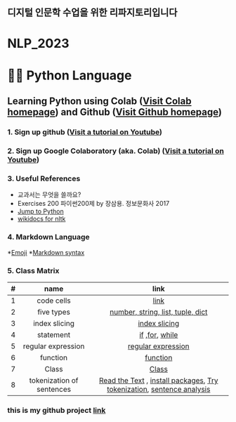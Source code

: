 디지털 인문학 수업을 위한 리파지토리입니다
----

# NLP_2023

# 🐹🍦 **Python Language**

## **Learning Python** using **Colab** ([Visit Colab homepage](https://colab.research.google.com/?utm_source=scs-index)) and **Github** ([Visit Github homepage](https://github.com/))

### **1. Sign up github** ([Visit a tutorial on Youtube](https://www.youtube.com/watch?v=c-NikCpec7U))
### **2. Sign up Google Colaboratory** (aka. Colab) ([Visit a tutorial on Youtube](https://www.youtube.com/watch?v=2X_EU18OeYM))

### **3. Useful References**
- 교과서는 무엇을 쓸까요?
- Exercises 200 파이썬200제 by 장삼용. 정보문화사 2017
- [Jump to Python](https://wikidocs.net/book/1)
- [wikidocs for nltk](https://wikidocs.net/21667)

### **4. Markdown Language**
*[Emoji](https://gist.github.com/rxaviers/7360908)
*[Markdown syntax](https://www.markdownguide.org/basic-syntax/)

### **5. Class Matrix**

| # | name | link |
|:--:|:--:|:--:|
| 1 | code cells| [link](https://github.com/LemonVein/NLP_2023/blob/main/1_CodeCells_Basic.ipynb) |
| 2 | five types | [number, string, list, tuple, dict](https://github.com/LemonVein/NLP_2023/blob/main/CodeCells_Basic__ipynb의_사본.ipynb) |
| 3 | index slicing | [index slicing](https://github.com/LemonVein/NLP_2023/blob/main/3_Indexing_Slicing.ipynb) |
| 4 | statement | [if]() ,[for](https://github.com/LemonVein/NLP_2023/blob/main/4_2_ForStatement.ipynb), [while](https://github.com/LemonVein/NLP_2023/blob/main/4_4_WhileStatementwContinueBreak.ipynb) |
| 5 | regular expression | [regular expression]() |
| 6 | function | [function]() |
| 7 | Class | [Class]() |
| 8 | tokenization of sentences | [Read the Text](https://github.com/LemonVein/NLP_2023/blob/main/8_ReadTxtFilesImportingfrom_html.ipynb) , [install packages](https://github.com/LemonVein/NLP_2023/blob/main/9_InstallPackages_ImportModlues_CallFunctions_chatGPT.ipynb), [Try tokenization](https://github.com/LemonVein/NLP_2023/blob/main/10_Tokenization_VariousWays.ipynb), [sentence analysis](https://github.com/LemonVein/NLP_2023/blob/main/13_SentimentAnalysis_HarryPotter_AllSevenCopiesIncluded.ipynb)

### **this is my github project [link](https://github.com/LemonVein/NLP_2023)**

